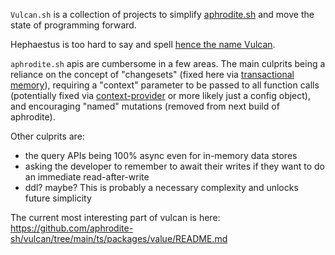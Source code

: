 `Vulcan.sh` is a collection of projects to simplify [aphrodite.sh](https://aphrodite.sh) and move the state of programming forward.

Hephaestus is too hard to say and spell [hence the name Vulcan](https://en.wikipedia.org/wiki/Hephaestus#:~:text=Hephaestus%27s%20Roman%20counterpart%20is%20Vulcan).

`aphrodite.sh` apis are cumbersome in a few areas. The main culprits being a reliance on the concept of "changesets" (fixed here via [transactional memory](https://github.com/aphrodite-sh/vulcan/tree/main/ts/packages/value/README.md)), requiring a "context" parameter to be passed to all function calls (potentially fixed via [context-provider](https://github.com/aphrodite-sh/vulcan/tree/main/ts/packages/context-provider) or more likely just a config object), and encouraging "named" mutations (removed from next build of aphrodite).

Other culprits are:

- the query APIs being 100% async even for in-memory data stores
- asking the developer to remember to await their writes if they want to do an immediate read-after-write
- ddl? maybe? This is probably a necessary complexity and unlocks future simplicity

The current most interesting part of vulcan is here: https://github.com/aphrodite-sh/vulcan/tree/main/ts/packages/value/README.md
